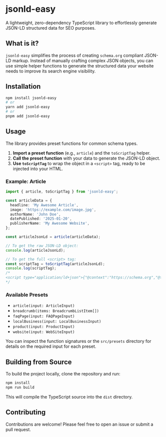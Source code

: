 # jsonld-easy

A lightweight, zero-dependency TypeScript library to effortlessly generate JSON-LD structured data for SEO purposes.

## What is it?

`jsonld-easy` simplifies the process of creating `schema.org` compliant JSON-LD markup. Instead of manually crafting complex JSON objects, you can use simple helper functions to generate the structured data your website needs to improve its search engine visibility.

## Installation

```bash
npm install jsonld-easy
# or
yarn add jsonld-easy
# or
pnpm add jsonld-easy
```

## Usage

The library provides preset functions for common schema types.

1.  **Import a preset function** (e.g., `article`) and the `toScriptTag` helper.
2.  **Call the preset function** with your data to generate the JSON-LD object.
3.  **Use `toScriptTag`** to wrap the object in a `<script>` tag, ready to be injected into your HTML.

### Example: Article

```typescript
import { article, toScriptTag } from 'jsonld-easy';

const articleData = {
  headline: 'My Awesome Article',
  image: 'https://example.com/image.jpg',
  authorName: 'John Doe',
  datePublished: '2025-01-20',
  publisherName: 'My Awesome Website',
};

const articleJsonLd = article(articleData);

// To get the raw JSON-LD object:
console.log(articleJsonLd);

// To get the full <script> tag:
const scriptTag = toScriptTag(articleJsonLd);
console.log(scriptTag);
/*
<script type="application/ld+json">{"@context":"https://schema.org","@type":"Article",...}</script>
*/
```

### Available Presets

-   `article(input: ArticleInput)`
-   `breadcrumb(items: BreadcrumbListItem[])`
-   `faqPage(input: FAQPageInput)`
-   `localBusiness(input: LocalBusinessInput)`
-   `product(input: ProductInput)`
-   `website(input: WebSiteInput)`

You can inspect the function signatures or the `src/presets` directory for details on the required input for each preset.

## Building from Source

To build the project locally, clone the repository and run:

```bash
npm install
npm run build
```

This will compile the TypeScript source into the `dist` directory.

## Contributing

Contributions are welcome! Please feel free to open an issue or submit a pull request. 